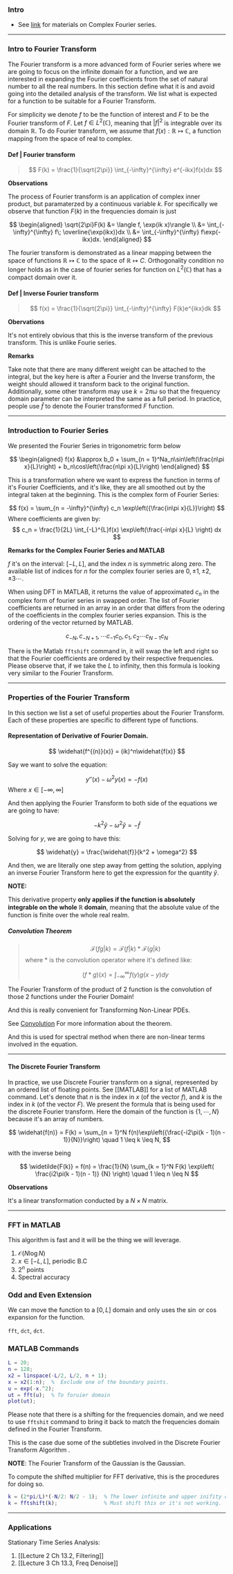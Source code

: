 ### **Intro**
- See [link](http://www.ee.ic.ac.uk/hp/staff/dmb/courses/E1Fourier/00300_ComplexFourier.pdf) for materials on Complex Fourier series. 

---
### **Intro to Fourier Transform**

The Fourier transform is a more advanced form of Fourier series where we are going to focus on the infinite domain for a function, and we are interested in expanding the Fourier coefficients from the set of natural number to all the real numbers. 
In this section define what it is and avoid going into the detailed analysis of the transform. 
We list what is expected for a function to be suitable for a Fourier Transform. 

For simplicity we denote $f$ to be the function of interest and $F$ to be the Fourier transform of $F$. 
Let $f\in L^2(\mathbb C)$, meaning that $|f|^2$ is integrable over its domain $\mathbb R$. 
To do Fourier transform, we assume that $f(x): \mathbb R\mapsto \mathbb C$, a function mapping from the space of real to complex. 

#### **Def | Fourier transform**

> $$
> F(k) = 
> \frac{1}{\sqrt{2\pi}}
> \int_{-\infty}^{\infty} e^{-ikx}f(x)dx
> $$

**Observations**

The process of Fourier transform is an application of complex inner product, but paramaterzed by a continuous variable $k$. For specifically we observe that function $F(k)$ in the frequencies domain is just 

$$
\begin{aligned}
    \sqrt{2\pi}F(k) &= \langle f, \exp(ik x)\rangle
    \\
    &= \int_{-\infty}^{\infty} f\; \overline{\exp(ikx)}dx
    \\
    &= \int_{-\infty}^{\infty} f\exp(-ikx)dx. 
\end{aligned}
$$

The fourier transform is demonstrated as a linear mapping between the space of functions $\mathbb R \mapsto \mathbb C$ to the space of $\mathbb R\mapsto C$. 
Orthogonality condition no longer holds as in the case of fourier series for function on $L^2(\mathbb C)$ that has a compact domain over it. 


#### **Def | Inverse Fourier transform**

> $$
> f(x) = \frac{1}{\sqrt{2\pi}}
> \int_{-\infty}^{\infty}
> F(k)e^{ikx}dk
> $$

**Obervations**

It's not entirely obvious that this is the inverse transform of the previous transform. 
This is unlike Fourie series. 


**Remarks**

Take note that there are many different weight can be attached to the integral, but the key here is after a Fourier and the Inverse transform, the weight should allowed it transform back to the original function. 
Additionally, some other transform may use $k = 2\pi \omega$  so that the frequency domain parameter can be interpreted the same as a full period. 
In practice, people use $\hat f$ to denote the Fourier transformed $F$ function. 

---
### **Introduction to Fourier Series**


We presented the Fourier Series in trigonometric form below


$$
\begin{aligned}
    f(x) &\approx 
    b_0 + \sum_{n = 1}^Na_n\sin\left(\frac{n\pi x}{L}\right) + b_n\cos\left(\frac{n\pi x}{L}\right)
\end{aligned}
$$

This is a transformation where we want to express the function in terms of it's Fourier Coefficients, and it's like, they are all smoothed out by the integral taken at the beginning. 
This is the complex form of Fourier Series: 

$$
f(x) = \sum_{n = -\infty}^{\infty}
c_n \exp\left({\frac{in\pi x}{L}}\right)
$$
Where coefficients are given by: 
$$
c_n = \frac{1}{2L} \int_{-L}^{L}f(x)
	\exp\left(\frac{-in\pi x}{L} \right) dx
$$

**Remarks for the Complex Fourier Series and MATLAB** 

$f$ it's on the interval: $[-L, L]$, and the index $n$ is symmetric along zero. 
The available list of indices for $n$ for the complex fourier series are $0, \pm 1, \pm 2, \pm 3 \cdots$. 

When using DFT in MATLAB, it returns the value of approximated $c_n$ in the complex form of fourier series in swapped order.
The list of Fourier coefficients are returned in an array in an order that differs from the odering of the coefficients in the complex fourier series expansion. 
This is the ordering of the vector returned by MATLAB. 

$$
c_{-N}, c_{- N + 1}, \cdots c_{-1}
c_{0}, c_{1}, c_{2} \cdots c_{N - 1} c_{N}
$$

There is the Matlab `fftshift` command in, it will swap the left and right so that the Fourier coefficients are ordered by their respective frequencies. 
Please observe that, if we take the $L$ to infinity, then this formula is looking very similar to the Fourier Transform.

---
### **Properties of the Fourier Transform**

In this section we list a set of useful properties about the Fourier Transform. 
Each of these properties are specific to different type of functions. 

#### **Representation of Derivative of Fourier Domain**. 


$$
\widehat{f^{(n)}(x)} = (ik)^n\widehat{f(x)}
$$

Say we want to solve the equation: 

$$
y''(x) - \omega^2y(x) = -f(x)
$$
Where $x\in [-\infty, \infty]$

And then applying the Fourier Transform to both side of the equations we are going to have: 

$$
-k^2\widehat{y} - \omega^2\widehat{y} = -\widehat{f}
$$

 Solving for $y$, we are going to have this: 
 
$$
\widehat{y} = \frac{\widehat{f}}{k^2 + \omega^2}
$$

And then, we are literally one step away from getting the solution, applying an inverse Fourier Transform here to get the expression for the quantity $\widehat{y}$. 

**NOTE:**

This derivative property **only applies if the function is absolutely integrable on the whole $\mathbb{R}$ domain**, meaning that the absolute value of the function is finite over the whole real realm.  

##### **Convolution Theorem**

> $$
> \mathcal{F}(fg|k) = \mathcal{F}(f|k) * \mathcal{F}(g|k)
> $$
> where * is the convolution operator where it's defined like: 
>  
>  $$(f*g)(x) = \int_{-\infty}^{\infty} f(y)g(x - y)dy$$

The Fourier Transform of the product of 2 function is the convolution of those 2 functions under the Fourier Domain! 

And this is really convenient for Transforming Non-Linear PDEs. 

See [Convolution](https://www.wikiwand.com/en/Convolution_theorem)
For more information about the theorem. 

And this is used for spectral method when there are non-linear terms involved in the equation. 

---
#### **The Discrete Fourier Transform**

In practice, we use Discrete Fourier transform on a signal, represented by an ordered list of floating points.
See [[MATLAB]] for a list of MATLAB command. Let's denote that $n$ is the index in $x$ (of the vector $f$), and $k$ is the index in $k$ (of the vector $F$). 
We present the formula that is being used for the discrete Fourier transform. 
Here the domain of the function is $\{1, \cdots, N\}$ because it's an array of numbers. 

$$
\widehat{f(n)} = F(k) = 
\sum_{n = 1}^N f(n)\exp\left({\frac{-i2\pi(k - 1)(n - 1)}{N}}\right) \quad 1 \leq k \leq N,
$$

with the inverse being

$$
\widetilde{F(k)} = f(n) = \frac{1}{N}
\sum_{k = 1}^N F(k) \exp\left( 
	\frac{i2\pi(k - 1)(n - 1)}
	{N}
\right) \quad 1 \leq n \leq N
$$

**Observations**

It's a linear transformation conducted by a $N\times N$ matrix. 

---
### **FFT in MATLAB**

This algorithm is fast and it will be the thing we will leverage. 
1. $\mathcal{O}(N\log{N})$
2. $x\in[-L, L]$, periodic B.C
3. $2^n$ points
4. Spectral accuracy

### Odd and Even Extension

We can move the function to a $[0, L]$ domain and only uses the $\sin$ or $\cos$ expansion for the function. 

`fft`, `dct`, `dct`. 


### MATLAB Commands 
```matlab
L = 20;
n = 128; 
x2 = linspace(-L/2, L/2, n + 1);
x = x2(1:n);  %  Exclude one of the boundary points. 
u = exp(-x.^2);
ut = fft(u);  % To foruier domain 
plot(ut);
```

Please note that there is a shifting for the frequencies domain, and we need to use `fftshit` command to bring it back to match the frequencies domain defined in the Fourier Transform. 

This is the case due some of the subtleties involved in the Discrete Fourier Transform Algorithm .

**NOTE**: 
The Fourier Transform of the Gaussian is the Gaussian. 

To compute the shifted multiplier for FFT derivative, this is the procedures for doing so. 
```matlab
k = (2*pi/L)*(-N/2: N/2 - 1);  % The lower infinite and upper inifity on the fourier transform. 
k = fftshift(k);               % Must shift this or it's not working. 
```

---
### **Applications** 
Stationary Time Series Analysis: 
1. [[Lecture 2 Ch 13.2, Filtering]]
2. [[Lecture 3 Ch 13.3, Freq Denoise]]

